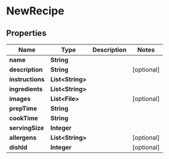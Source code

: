 

# NewRecipe


## Properties

| Name | Type | Description | Notes |
|------------ | ------------- | ------------- | -------------|
|**name** | **String** |  |  |
|**description** | **String** |  |  [optional] |
|**instructions** | **List&lt;String&gt;** |  |  |
|**ingredients** | **List&lt;String&gt;** |  |  |
|**images** | **List&lt;File&gt;** |  |  [optional] |
|**prepTime** | **String** |  |  |
|**cookTime** | **String** |  |  |
|**servingSize** | **Integer** |  |  |
|**allergens** | **List&lt;String&gt;** |  |  [optional] |
|**dishId** | **Integer** |  |  [optional] |



